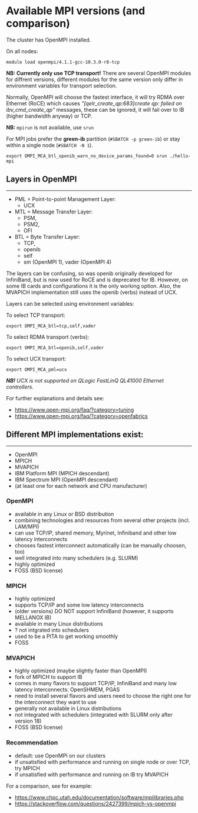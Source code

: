 
# Available MPI versions (and comparison)

The cluster has OpenMPI installed.

On all nodes:

    module load openmpi/4.1.1-gcc-10.3.0-r8-tcp

**NB: Currently only use TCP transport!**
There are several OpenMPI modules for diffrent versions, different modules for the same version only differ in environment variables for transport selection.

Normally, OpenMPI will choose the fastest interface, it will try RDMA over Ethernet (RoCE) which causes _"[qelr_create_qp:683]create qp: failed on ibv_cmd_create_qp"_ messages, these can be ignored, it will fail over to IB (higher bandwidth anyway) or TCP.

**NB:** `mpirun` is not available, use `srun`


For MPI jobs prefer the **green-ib** partition (`#SBATCH -p green-ib`) or stay within a single node (`#SBATCH -N 1`).

    export OMPI_MCA_btl_openib_warn_no_device_params_found=0 srun ./hello-mpi

## Layers in OpenMPI

---

- PML = Point-to-point Management Layer:
   - UCX
- MTL = Message Transfer Layer:
   - PSM, 
   - PSM2, 
   - OFI
- BTL = Byte Transfer Layer:
   - TCP, 
   - openib
   - self
   - sm (OpenMPI 1), vader (OpenMPI 4)


The layers can be confusing, so was openib originally developed for InfiniBand, but is now used for RoCE and is deprecated for IB. However, on some IB cards and configurations it is the only working option. Also, the MVAPICH implementation still uses the openib (verbs) instead of UCX.


Layers can be selected using environment variables:

To select TCP transport:

    export OMPI_MCA_btl=tcp,self,vader

To select RDMA transport (verbs):

    export OMPI_MCA_btl=openib,self,vader

To select UCX transport:

    export OMPI_MCA_pml=ucx





***NB!*** _UCX is not supported on QLogic FastLinQ QL41000 Ethernet controllers._


For further explanations and details see:

- <https://www.open-mpi.org/faq/?category=tuning>
- <https://www.open-mpi.org/faq/?category=openfabrics>

## Different MPI implementations exist:

---

-   OpenMPI
-   MPICH
-   MVAPICH
-   IBM Platform MPI (MPICH descendant)
-   IBM Spectrum MPI (OpenMPI descendant)
-   (at least one for each network and CPU manufacturer)

### OpenMPI

-   available in any Linux or BSD distribution
-   combining technologies and resources from several other projects (incl. LAM/MPI)
-   can use TCP/IP, shared memory, Myrinet, Infiniband and other low latency interconnects
-   chooses fastest interconnect automatically (can be manually choosen, too)
-   well integrated into many schedulers (e.g. SLURM)
-   highly optimized
-   FOSS (BSD license)

### MPICH

-   highly optimized
-   supports TCP/IP and some low latency interconnects
-   (older versions) DO NOT support InfiniBand (however, it supports MELLANOX IB)
-   available in many Linux distributions
-   ? not intgrated into schedulers <!--- is this correct? Maybe, "?" mark is better?--->
-   used to be a PITA to get working smoothly
-   FOSS

### MVAPICH

-   highly optimized (maybe slightly faster than OpenMPI)
-   fork of MPICH to support IB
-   comes in many flavors to support TCP/IP, InfiniBand and many low latency interconnects: OpenSHMEM, PGAS
-   need to install several flavors and users need to choose the right one for the interconnect they want to use
-   generally not available in Linux distributions
-   not integrated with schedulers (integrated with SLURM only after version 18)
-   FOSS (BSD license)

### Recommendation

-   default: use OpenMPI on our clusters
-   if unsatisfied with performance and running on single node or over TCP, try MPICH
-   if unsatisfied with performance and running on IB try MVAPICH

For a comparison, see for example:

-   <https://www.chpc.utah.edu/documentation/software/mpilibraries.php>
-   <https://stackoverflow.com/questions/2427399/mpich-vs-openmpi>
